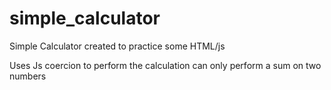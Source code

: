 # simple_calculator
Simple Calculator created to practice some HTML/js

Uses Js coercion to perform the calculation
can only perform a sum on two numbers
